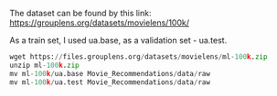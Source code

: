 The dataset can be found by this link:
https://grouplens.org/datasets/movielens/100k/

As a train set, I used ua.base, as a validation set - ua.test.

```python
wget https://files.grouplens.org/datasets/movielens/ml-100k.zip
unzip ml-100k.zip
mv ml-100k/ua.base Movie_Recommendations/data/raw
mv ml-100k/ua.test Movie_Recommendations/data/raw
```
